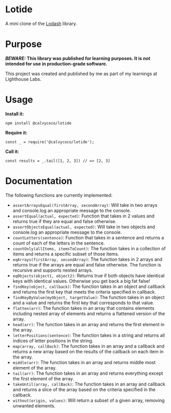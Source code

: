 # Lotide

A mini clone of the [Lodash](https://lodash.com) library.

# Purpose

**_BEWARE:_ This library was published for learning purposes. It is _not_ intended for use in production-grade software.**

This project was created and published by me as part of my learnings at Lighthouse Labs. 

# Usage

**Install it:**

`npm install @calvycoco/lotide`

**Require it:**

`const _ = require('@calvycoco/lotide');`

**Call it:**

`const results = _.tail([1, 2, 3]) // => [2, 3]`

# Documentation

The following functions are currently implemented:

* `assertArraysEqual(firstArray, secondArray)`: Will take in two arrays and console.log an appropriate message to the console.
* `assertEqual(actual, expected)`: Function that takes in 2 values and returns true if they are equal and false otherwise.
* `assertObjectsEqual(actual, expected)`: Will take in two objects and console.log an appropriate message to the console.
* `countLetters(sentence)`: Function that takes in a sentence and returns a count of each of the letters in the sentence.
* `countOnly(allItems, itemsToCount)`: The function takes in a collection of items and returns a specific subset of those items.
* `eqArrays(firstArray, secondArray)`: The function takes in 2 arrays and returns true if the arrays are equal and false otherwise. The function is recursive and supports nested arrays.
* `eqObjects(object1, object2)`: Returns true if both objects have identical keys with identical values. Otherwise you get back a big fat false!
* `findKey(object, callback)`: The function takes in an object and callback and returns the first key that meets the criteria specified in callback.
* `findKeyByValue(myObject, targetValue)`: The function takes in an object and a value and returns the first key that corresponds to that value.
* `flatten(arr)`: The function takes in an array that contains elements including nested array of elements and returns a flattened version of the array.
* `head(arr)`: The function takes in an array and returns the first element in the array.
* `letterPositions(sentence)`: The function takes in a string and returns all indices of letter positions in the string.
* `map(array, callBack)`: The function takes in an array and a callback and returns a new array based on the results of the callback on each item in the array.
* `middle(arr)`: The function takes in an array and returns middle most element of the array.
* `tail(arr)`: The function takes in an array and returns everything except the first element of the array.
* `takeUntil(array, callBack)`: The function takes in an array and callback and returns a slice of the array based on the criteria specified in the callback.
* `without(origin, values)`: Will return a subset of a given array, removing unwanted elements.